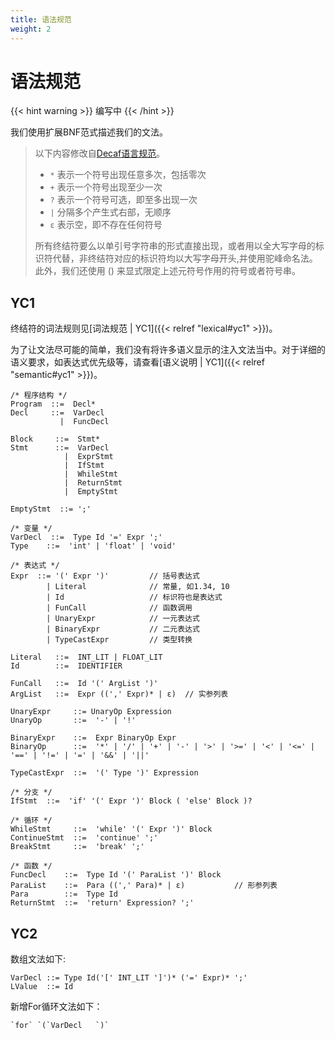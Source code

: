 ```yaml
---
title: 语法规范
weight: 2
---
```


# 语法规范

{{< hint warning >}}
编写中
{{< /hint >}}

我们使用扩展BNF范式描述我们的文法。

> 以下内容修改自[Decaf语言规范](https://decaf-lang.gitbook.io/decaf-book/spec#wen-fa-gui-fan)。
>
> - `*` 表示一个符号出现任意多次，包括零次
> - `+` 表示一个符号出现至少一次
> - `?` 表示一个符号可选，即至多出现一次
> - `|` 分隔多个产生式右部，无顺序
> - `ε` 表示空，即不存在任何符号
>
> 所有终结符要么以单引号字符串的形式直接出现，或者用以全大写字母的标识符代替，非终结符对应的标识符均以大写字母开头,并使用驼峰命名法。此外，我们还使用 () 来显式限定上述元符号作用的符号或者符号串。

## YC1

终结符的词法规则见[词法规范 | YC1]({{< relref "lexical#yc1" >}})。

为了让文法尽可能的简单，我们没有将许多语义显示的注入文法当中。对于详细的语义要求，如表达式优先级等，请查看[语义说明 | YC1]({{< relref "semantic#yc1" >}})。

```BNF
/* 程序结构 */
Program  ::=  Decl*
Decl     ::=  VarDecl
           |  FuncDecl

Block     ::=  Stmt*
Stmt      ::=  VarDecl
            |  ExprStmt
            |  IfStmt
            |  WhileStmt
            |  ReturnStmt
            |  EmptyStmt

EmptyStmt  ::= ';'

/* 变量 */
VarDecl  ::=  Type Id '=' Expr ';'
Type    ::=  'int' | 'float' | 'void'

/* 表达式 */
Expr  ::= '(' Expr ')'         // 括号表达式
        | Literal              // 常量, 如1.34, 10
        | Id                   // 标识符也是表达式
        | FunCall              // 函数调用
        | UnaryExpr            // 一元表达式
        | BinaryExpr           // 二元表达式
        | TypeCastExpr         // 类型转换

Literal   ::=  INT_LIT | FLOAT_LIT
Id        ::=  IDENTIFIER

FunCall   ::=  Id '(' ArgList ')'
ArgList   ::=  Expr ((',' Expr)* | ε)  // 实参列表

UnaryExpr     ::= UnaryOp Expression
UnaryOp       ::=  '-' | '!'

BinaryExpr    ::=  Expr BinaryOp Expr
BinaryOp      ::=  '*' | '/' | '+' | '-' | '>' | '>=' | '<' | '<=' | '==' | '!=' | '=' | '&&' | '||'

TypeCastExpr  ::=  '(' Type ')' Expression

/* 分支 */
IfStmt  ::=  'if' '(' Expr ')' Block ( 'else' Block )?

/* 循环 */
WhileStmt     ::=  'while' '(' Expr ')' Block
ContinueStmt  ::=  'continue' ';'
BreakStmt     ::=  'break' ';'

/* 函数 */
FuncDecl    ::=  Type Id '(' ParaList ')' Block
ParaList    ::=  Para ((',' Para)* | ε)           // 形参列表
Para        ::=  Type Id
ReturnStmt  ::=  'return' Expression? ';'

```

## YC2

数组文法如下:

```BNF
VarDecl ::= Type Id('[' INT_LIT ']')* ('=' Expr)* ';'
LValue  ::= Id
```

新增For循环文法如下：

```BNF
`for` `(`VarDecl   `)`
```